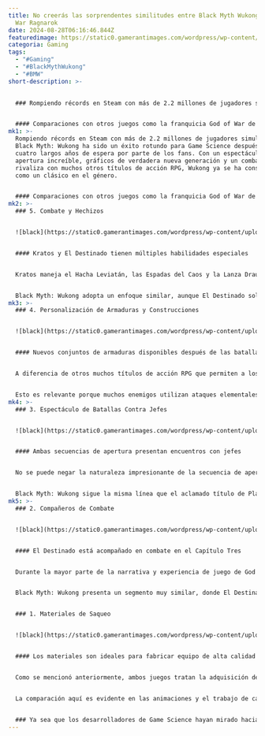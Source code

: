 ```yaml
---
title: No creerás las sorprendentes similitudes entre Black Myth Wukong y God of
  War Ragnarok
date: 2024-08-28T06:16:46.844Z
featuredimage: https://static0.gamerantimages.com/wordpress/wp-content/uploads/2024/08/mixcollage-23-aug-2024-11-36-pm-5326.jpg?q=49&fit=crop&w=1100&h=618&dpr=2
categoria: Gaming
tags:
  - "#Gaming"
  - "#BlackMythWukong"
  - "#BMW"
short-description: >-
  

  ### Rompiendo récords en Steam con más de 2.2 millones de jugadores simultáneos, Black Myth: Wukong ha sido un éxito rotundo para Game Science después de cuatro largos años de espera por parte de los fans. Con un espectáculo de apertura increíble, gráficos de verdadera nueva generación y un combate que rivaliza con muchos otros títulos de acción RPG, Wukong ya se ha consolidado como un clásico en el género.


  #### Comparaciones con otros juegos como la franquicia God of War de Sony Santa Monica no se han he
mk1: >-
  Rompiendo récords en Steam con más de 2.2 millones de jugadores simultáneos,
  Black Myth: Wukong ha sido un éxito rotundo para Game Science después de
  cuatro largos años de espera por parte de los fans. Con un espectáculo de
  apertura increíble, gráficos de verdadera nueva generación y un combate que
  rivaliza con muchos otros títulos de acción RPG, Wukong ya se ha consolidado
  como un clásico en el género.


  #### Comparaciones con otros juegos como la franquicia God of War de Sony Santa Monica no se han hecho esperar. No cabe duda de que mucho de lo que se ve en la última entrega del estudio, Ragnarok, es muy similar a lo que los jugadores están experimentando actualmente en esta destacada entrada de Game Science.
mk2: >-
  ### 5. Combate y Hechizos


  ![black](https://static0.gamerantimages.com/wordpress/wp-content/uploads/2024/08/mixcollage-24-aug-2024-12-18-am-8128.jpg?q=70&fit=crop&w=1500&dpr=1 "black")


  #### Kratos y El Destinado tienen múltiples habilidades especiales


  Kratos maneja el Hacha Leviatán, las Espadas del Caos y la Lanza Draupnir, ofreciendo a los jugadores un amplio abanico de habilidades especiales para elegir en God of War Ragnarok. Estas habilidades se utilizan principalmente para aturdir a los enemigos o jefes a un ritmo más rápido y mantienen enfriamientos separados, lo que permite a los jugadores beneficiarse de la mejora de sus habilidades preferidas a lo largo del juego.


  Black Myth: Wukong adopta un enfoque similar, aunque El Destinado solo utiliza un bastón, los jugadores tienen la oportunidad de alternar entre diferentes hechizos según lo requiera la situación, los cuales también operan con tiempos de enfriamiento. Además de los hechizos y habilidades disponibles, los sistemas de combate en Ragnarok y Wukong comparten fuertes similitudes en cuanto al movimiento y la importancia de mezclar ataques ligeros y pesados.
mk3: >-
  ### 4. Personalización de Armaduras y Construcciones


  ![black](https://static0.gamerantimages.com/wordpress/wp-content/uploads/2024/08/mixcollage-26-aug-2024-02-04-pm-6919.jpg?q=70&fit=crop&w=1500&dpr=1 "black")


  #### Nuevos conjuntos de armaduras disponibles después de las batallas contra jefes


  A diferencia de otros muchos títulos de acción RPG que permiten a los jugadores encontrar conjuntos de armaduras explorando mapas de mundo abierto, tanto Black Myth: Wukong como God of War Ragnarok adoptan un enfoque diferente. Dado el diverso número de localizaciones presentes en ambos juegos y su diseño de niveles semiabierto, la armadura se suele fabricar después de superar a ciertos enemigos y jefes.


  Esto es relevante porque muchos enemigos utilizan ataques elementales, contra los que muchos conjuntos de armaduras pueden defender a los jugadores. Esto es particularmente importante en la nueva IP de Game Science, ya que algunos enfrentamientos se decidirán según la eficiencia de las reacciones de los jugadores con esquivas perfectas, o si tienen el equipo adecuado equipado.
mk4: >-
  ### 3. Espectáculo de Batallas Contra Jefes


  ![black](https://static0.gamerantimages.com/wordpress/wp-content/uploads/2024/08/mixcollage-26-aug-2024-02-24-pm-3142.jpg?q=70&fit=crop&w=1500&dpr=1 "black")


  #### Ambas secuencias de apertura presentan encuentros con jefes


  No se puede negar la naturaleza impresionante de la secuencia de apertura de God of War Ragnarok, que inicia la narrativa justo donde terminó la entrega de 2018 del estudio Santa Monica con un encuentro con Freya. El segmento de apertura del juego finalmente culmina en una emocionante batalla con Thor, y los futuros encuentros con jefes logran mantener el mismo nivel alto de espectáculo impresionante.


  Black Myth: Wukong sigue la misma línea que el aclamado título de PlayStation, no solo con su épica batalla contra el jefe en el segmento de apertura jugando como Wukong, sino que continúa produciendo encuentros de alta calidad a lo largo de su duración. Esto es especialmente gracias a Unreal Engine 5, que proporciona secuencias casi realistas en pantalla.
mk5: >-
  ### 2. Compañeros de Combate


  ![black](https://static0.gamerantimages.com/wordpress/wp-content/uploads/2024/08/mixcollage-26-aug-2024-02-48-pm-8079.jpg?q=70&fit=crop&w=1500&dpr=1 "black")


  #### El Destinado está acompañado en combate en el Capítulo Tres


  Durante la mayor parte de la narrativa y experiencia de juego de God of War (2018), los jugadores estaban acompañados por el hijo del Fantasma de Esparta, Atreus. Considerando el gran éxito que resultó de esto, Santa Monica siguió esta fórmula en Ragnarok, no solo con Atreus como aliado, sino también con Freya.


  Black Myth: Wukong presenta un segmento muy similar, donde El Destinado combate junto a Zhu Bajie, quien inflige una cantidad significativa de daño a los enemigos mientras cura al jugador. Esto recuerda fácilmente a lo ideales que son aliados como Atreus y Freya en Ragnarok.


  ### 1. Materiales de Saqueo


  ![black](https://static0.gamerantimages.com/wordpress/wp-content/uploads/2024/08/mixcollage-26-aug-2024-03-08-pm-4006.jpg?q=70&fit=crop&w=1500&dpr=1 "black")


  #### Los materiales son ideales para fabricar equipo de alta calidad


  Como se mencionó anteriormente, ambos juegos tratan la adquisición de armaduras y armas de manera similar, lo cual también se aplica a los materiales de saqueo. En lugar de encontrar equipo en cofres, los materiales que ayudan a El Destinado o Kratos a fabricar equipo de alta calidad se encuentran allí en su lugar. Esto permite a los jugadores alejarse de los objetivos principales y sumergirse en la exploración en busca de materiales necesarios.


  La comparación aquí es evidente en las animaciones y el trabajo de cámara detrás de ambos personajes al abrir los cofres, y hay muchos repartidos por los reinos en Ragnarok, y lo mismo ocurre en Black Myth: Wukong. También ayuda que el viaje rápido sea posible, por lo que si los jugadores se pierden algún saqueo importante que puede ser crucial para superar a los enemigos más difíciles, siempre pueden retroceder para asegurarse de estar bien equipados.


  ### Ya sea que los desarrolladores de Game Science hayan mirado hacia la franquicia God of War de Santa Monica como inspiración para su segmento de apertura y elementos de juego a lo largo de la aventura para recolectar las seis reliquias, es claro que hay una gran cantidad de similitudes presentes, específicamente en la personalización, el saqueo y el juego.
---
```

